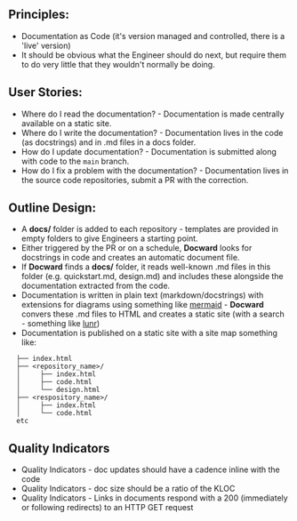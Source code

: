 ## Principles:

- Documentation as Code (it's version managed and controlled, there is a 'live' version) 
- It should be obvious what the Engineer should do next, but require them to do very little that they wouldn't normally be doing.

## User Stories:

- Where do I read the documentation? - Documentation is made centrally available on a static site.
- Where do I write the documentation? - Documentation lives in the code (as docstrings) and in .md files in a docs folder.
- How do I update documentation? - Documentation is submitted along with code to the `main` branch.
- How do I fix a problem with the documentation? - Documentation lives in the source code repositories, submit a PR with the correction.

## Outline Design:

- A **docs/** folder is added to each repository - templates are provided in empty folders to give Engineers a starting point.
- Either triggered by the PR or on a schedule, **Docward** looks for docstrings in code and creates an automatic document file.
- If **Docward** finds a **docs/** folder, it reads well-known .md files in this folder (e.g. quickstart.md, design.md) and includes these alongside the documentation extracted from the code.
- Documentation is written in plain text (markdown/docstrings) with extensions for diagrams using something like [mermaid](https://mermaid-js.github.io/mermaid/#/) - **Docward** convers these .md files to HTML and creates a static site (with a search - something like [lunr](https://lunrjs.com/))
- Documentation is published on a static site with a site map something like:

~~~graphml
  ├── index.html
  ├── <repository_name>/
  │     ├── index.html
  │     ├── code.html
  │     └── design.html
  ├── <respository_name>/
  │     ├── index.html
  │     └── code.html
  etc
~~~

## Quality Indicators

- Quality Indicators - doc updates should have a cadence inline with the code
- Quality Indicators - doc size should be a ratio of the KLOC
- Quality Indicators - Links in documents respond with a 200 (immediately or following redirects) to an HTTP GET request

##
